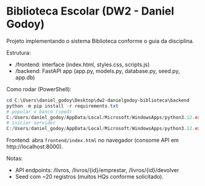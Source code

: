 # Biblioteca Escolar (DW2 - Daniel Godoy)

Projeto implementando o sistema Biblioteca conforme o guia da disciplina.

Estrutura:
- /frontend: interface (index.html, styles.css, scripts.js)
- /backend: FastAPI app (app.py, models.py, database.py, seed.py, app.db)

Como rodar (PowerShell):

```powershell
cd C:\Users\daniel_godoy\Desktop\dw2-danielgodoy-biblioteca\backend
python -m pip install -r requirements.txt
# popular o banco (seed)
C:/Users/daniel_godoy/AppData/Local/Microsoft/WindowsApps/python3.12.exe -m backend.seed
# iniciar servidor
C:/Users/daniel_godoy/AppData/Local/Microsoft/WindowsApps/python3.12.exe -m uvicorn backend.app:app --reload
```

Frontend: abra `frontend/index.html` no navegador (consome API em http://localhost:8000).

Notas:
- API endpoints: /livros, /livros/{id}/emprestar, /livros/{id}/devolver
- Seed com ~20 registros (muitos HQs conforme solicitado).
